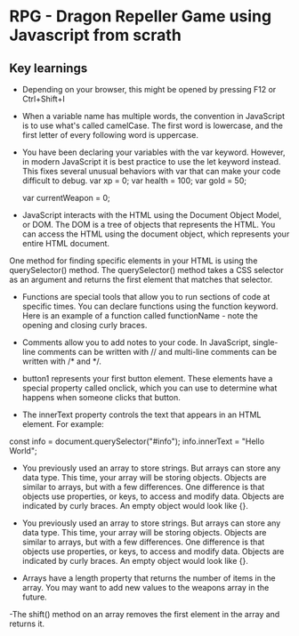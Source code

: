 # RPG - Dragon Repeller Game using Javascript from scrath

## Key learnings
- Depending on your browser, this might be opened by pressing F12 or Ctrl+Shift+I
- When a variable name has multiple words, the convention in JavaScript is to use what's called camelCase. The first word is lowercase, and the first letter of every following word is uppercase.

- You have been declaring your variables with the var keyword. However, in modern JavaScript it is best practice to use the let keyword instead. This fixes several unusual behaviors with var that can make your code difficult to debug.
   var xp = 0;
   var health = 100;
   var gold = 50;

   var currentWeapon = 0;

- JavaScript interacts with the HTML using the Document Object Model, or DOM. The DOM is a tree of objects that represents the HTML. You can access the HTML using the document object, which represents your entire HTML document.

One method for finding specific elements in your HTML is using the querySelector() method. The querySelector() method takes a CSS selector as an argument and returns the first element that matches that selector.

- Functions are special tools that allow you to run sections of code at specific times. You can declare functions using the function keyword. Here is an example of a function called functionName - note the opening and closing curly braces. 


- Comments allow you to add notes to your code. In JavaScript, single-line comments can be written with // and multi-line comments can be written with /* and */.

- button1 represents your first button element. These elements have a special property called onclick, which you can use to determine what happens when someone clicks that button.


- The innerText property controls the text that appears in an HTML element. For example:

const info = document.querySelector("#info");
info.innerText = "Hello World";

- You previously used an array to store strings. But arrays can store any data type. This time, your array will be storing objects. Objects are similar to arrays, but with a few differences. One difference is that objects use properties, or keys, to access and modify data.
Objects are indicated by curly braces. An empty object would look like {}.

- You previously used an array to store strings. But arrays can store any data type. This time, your array will be storing objects. Objects are similar to arrays, but with a few differences. One difference is that objects use properties, or keys, to access and modify data.
Objects are indicated by curly braces. An empty object would look like {}.


- Arrays have a length property that returns the number of items in the array. You may want to add new values to the weapons array in the future.

-The shift() method on an array removes the first element in the array and returns it.